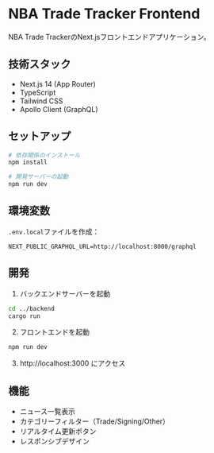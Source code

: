 # NBA Trade Tracker Frontend

NBA Trade TrackerのNext.jsフロントエンドアプリケーション。

## 技術スタック

- Next.js 14 (App Router)
- TypeScript
- Tailwind CSS
- Apollo Client (GraphQL)

## セットアップ

```bash
# 依存関係のインストール
npm install

# 開発サーバーの起動
npm run dev
```

## 環境変数

`.env.local`ファイルを作成：

```
NEXT_PUBLIC_GRAPHQL_URL=http://localhost:8000/graphql
```

## 開発

1. バックエンドサーバーを起動
```bash
cd ../backend
cargo run
```

2. フロントエンドを起動
```bash
npm run dev
```

3. http://localhost:3000 にアクセス

## 機能

- ニュース一覧表示
- カテゴリーフィルター（Trade/Signing/Other）
- リアルタイム更新ボタン
- レスポンシブデザイン